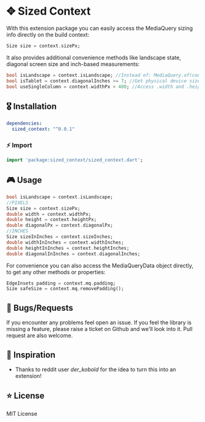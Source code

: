 # ✥ Sized Context

With this extension package you can easily access the MediaQuery sizing info directly on the build context:

```dart
Size size = context.sizePx;
```

It also provides additional convenience methods like landscape state, diagonal screen size and inch-based measurements:

```dart
bool isLandscape = context.isLandscape; //Instead of: MediaQuery.of(context).orientation == Orientation.landscape
bool isTablet = context.diagonalInches >= 7; //Get physical device size in inches 
bool useSingleColumn = context.widthPx < 400; //Access .width and .height directly, no need to go throug .size
```

## 🎖 Installation
```yaml
dependencies:
  sized_context: "^0.0.1"
```

### ⚡ Import

```dart
import 'package:sized_context/sized_context.dart';
```

## 🎮 Usage

```dart
bool isLandscape = context.isLandscape;
//PIXELS
Size size = context.sizePx;
double width = context.widthPx;
double height = context.heightPx;
double diagonalPx = context.diagonalPx;
//INCHES
Size sizeInInches = context.sizeInches;
double widthInInches = context.widthInches;
double heightInInches = context.heightInches;
double diagonalInInches = context.diagonalInches;
```

For convenience you can also access the MediaQueryData object directly, to get any other methods or properties:

```dart
EdgeInsets padding = context.mq.padding;
Size safeSize = context.mq.removePadding();
```

## 🐛 Bugs/Requests

If you encounter any problems feel open an issue. If you feel the library is missing a feature, please raise a ticket on Github and we'll look into it. Pull request are also welcome.

## 👏 Inspiration

- Thanks to reddit user *der_kobold* for the idea to turn this into an extension!

## ⭐ License

MIT License
